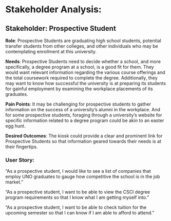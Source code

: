# Stakeholder Analysis: 

## Stakeholder: Prospective Student 

**Role**: Prospective Students are graduating high school students, potential transfer students from other colleges, and other individuals who may be contemplating enrollment at this university. 

**Needs**: Prospective Students need to decide whether a school, and more specifically, a degree program at a school, is a good fit for them. They would want relevant information regarding the various course offerings and the total coursework required to complete the degree. Additionally, they may want to know how successful the university is at preparing its students for gainful employment by examining the workplace placements of its graduates. 

**Pain Points**: It may be challenging for prospective students to gather information on the success of a university’s alumni in the workplace.  And for some prospective students, foraging through a university’s website for specific information related to a degree program could be akin to an easter egg hunt. 

**Desired Outcomes**: The kiosk could provide a clear and prominent link for Prospective Students so that information geared towards their needs is at their fingertips.  

### User Story: 

“As a prospective student, I would like to see a list of companies that employ UNO graduates to gauge how competitive the school is in the job market.” 

“As a prospective student, I want to be able to view the CSCI degree program requirements so that I know what I am getting myself into.” 

“As a prospective student, I want to be able to check tuition for the upcoming semester so that I can know if I am able to afford to attend.”